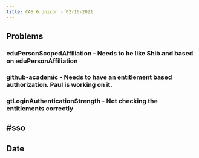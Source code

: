 ```yaml
---
title: CAS 6 Unicon - 02-16-2021
---
```


## Problems

### eduPersonScopedAffiliation - Needs to be like Shib and based on eduPersonAffiliation
### github-academic - Needs to have an entitlement based authorization. Paul is working on it.
### gtLoginAuthenticationStrength - Not checking the entitlements correctly
## #sso
## Date
